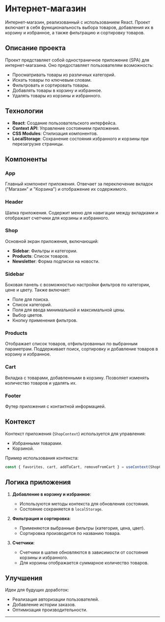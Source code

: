 # Интернет-магазин

Интернет-магазин, реализованный с использованием React. Проект включает в себя функциональность выбора товаров, добавления их в корзину и избранное, а также фильтрацию и сортировку товаров.

## Описание проекта

Проект представляет собой одностраничное приложение (SPA) для интернет-магазина. Оно предоставляет пользователям возможность:
- Просматривать товары из различных категорий.
- Искать товары по ключевым словам.
- Фильтровать и сортировать товары.
- Добавлять товары в корзину и избранное.
- Удалять товары из корзины и избранного.

## Технологии

- **React**: Создание пользовательского интерфейса.
- **Context API**: Управление состоянием приложения.
- **CSS Modules**: Стилизация компонентов.
- **LocalStorage**: Сохранение состояния избранного и корзины при перезагрузке страницы.


## Компоненты

### App
Главный компонент приложения. Отвечает за переключение вкладок ("Магазин" и "Корзина") и отображение их содержимого.

### Header
Шапка приложения. Содержит меню для навигации между вкладками и отображает счетчики для корзины и избранного.

### Shop
Основной экран приложения, включающий:
- **Sidebar**: Фильтры и категории.
- **Products**: Список товаров.
- **Newsletter**: Форма подписки на новости.

### Sidebar
Боковая панель с возможностью настройки фильтров по категории, цене и цвету. Также включает:
- Поле для поиска.
- Список категорий.
- Поля для ввода минимальной и максимальной цены.
- Выбор цветов.
- Кнопку применения фильтров.

### Products
Отображает список товаров, отфильтрованных по выбранным параметрам. Поддерживает поиск, сортировку и добавление товаров в корзину и избранное.

### Cart
Вкладка с товарами, добавленными в корзину. Позволяет изменять количество товаров и удалять их.

### Footer
Футер приложения с контактной информацией.

## Контекст

Контекст приложения (`ShopContext`) используется для управления:
- Избранными товарами.
- Корзиной.

Пример использования контекста:
```jsx
const { favorites, cart, addToCart, removeFromCart } = useContext(ShopContext);
```

## Логика приложения

1. **Добавление в корзину и избранное**:
   - Используются методы контекста для обновления состояния.
   - Состояние сохраняется в `localStorage`.

2. **Фильтрация и сортировка**:
   - Применяются выбранные фильтры (категория, цена, цвет).
   - Сортировка производится по названию товара.

3. **Счетчики**:
   - Счетчики в шапке обновляются в зависимости от состояния корзины и избранного.
   - Для корзины отображается суммарное количество товаров.


## Улучшения

Идеи для будущих доработок:
- Реализация авторизации пользователей.
- Добавление истории заказов.
- Оптимизация производительности.

---